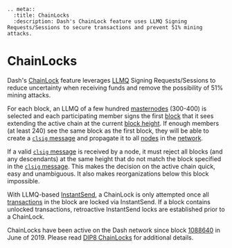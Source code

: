 ```{eval-rst}
.. meta::
  :title: ChainLocks
  :description: Dash's ChainLock feature uses LLMQ Signing Requests/Sessions to secure transactions and prevent 51% mining attacks. 
```

# ChainLocks

Dash's [ChainLock](../resources/glossary.md#chainlock) feature leverages [LLMQ](../resources/glossary.md#long-living-masternode-quorum) Signing Requests/Sessions to reduce uncertainty when receiving funds and remove the possibility of 51% mining attacks.

For each block, an LLMQ of a few hundred [masternodes](../resources/glossary.md#masternode) (300-400) is selected and each participating member signs the first [block](../resources/glossary.md#block) that it sees extending the active chain at the current [block height](../resources/glossary.md#block-height). If enough members (at least 240) see the same block as the first block, they will be able to create a [`clsig` message](../reference/p2p-network-instantsend-messages.md#clsig) and propagate it to all [nodes](../resources/glossary.md#node) in the [network](../resources/glossary.md#network).

If a valid [`clsig` message](../reference/p2p-network-instantsend-messages.md#clsig) is received by a node, it must reject all blocks (and any descendants) at the same height that do not match the block specified in the [`clsig` message](../reference/p2p-network-instantsend-messages.md#clsig). This makes the decision on the active chain quick, easy and unambiguous. It also makes reorganizations below this block impossible.

With LLMQ-based [InstantSend](../resources/glossary.md#instantsend), a ChainLock is only attempted once all [transactions](../resources/glossary.md#transaction) in the block are locked via InstantSend. If a block contains unlocked transactions, retroactive InstantSend locks are established prior to a ChainLock.

ChainLocks have been active on the Dash network since block <a href="https://insight.dashevo.org/insight/block/00000000000000112e41e4b3afda8b233b8cc07c532d2eac5de097b68358c43e" target="_blank">1088640</a> in June of 2019. Please read [DIP8 ChainLocks](https://github.com/dashpay/dips/blob/master/dip-0008.md) for additional details.
